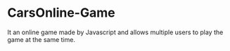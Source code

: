 # CarsOnline-Game
It an online game made by Javascript and allows multiple users to play the game at the same time.
